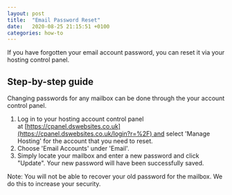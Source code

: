 ```yaml
---
layout: post
title:  "Email Password Reset"
date:   2020-08-25 21:15:51 +0100
categories: how-to
---
```

If you have forgotten your email account password, you can reset it via your hosting control panel.

Step-by-step guide
------------------

Changing passwords for any mailbox can be done through the your account control panel.

1.  Log in to your hosting account control panel at [https://cpanel.dswebsites.co.uk](https://cpanel.dswebsites.co.uk/login?r=%2F) and select 'Manage Hosting' for the account that you need to reset.
2.  Choose 'Email Accounts' under 'Email'.
3.  Simply locate your mailbox and enter a new password and click "Update". Your new password will have been successfully saved. 

Note: You will not be able to recover your old password for the mailbox. We do this to increase your security.